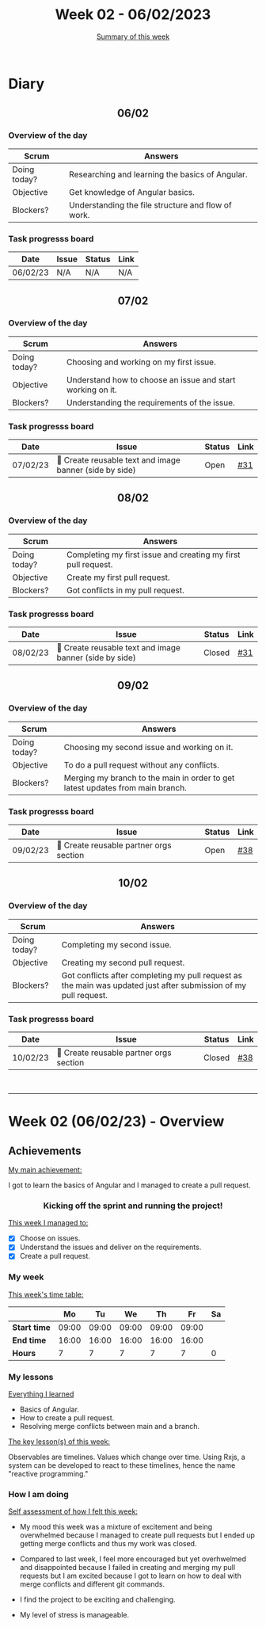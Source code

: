 

<!-- 
  Welcome to your weekly agenda.
  In this agenda, you will note down day to day progress.
-->

<h1 align="center">Week 02 - 06/02/2023</h1>

<p align="center"><a href="#summary">Summary of this week</a></p>

<br/>
<!-- 
  -- SECTION: OVERVIEW
  -- For each day, fill out your diary
  -->

<h1>Diary</h1>

<h2 align="center">06/02</h2>

### Overview of the day

<!-- Fill out the daily scrum table 
  -- Doing today? - What are you working on today?
  -- Objective?   - What do you hope to achieve today?
  -- Blockers?    - Any blockers? Anywhere you need help?
-->

| Scrum	       | Answers 	| 
|----------	   |-------	  |
| Doing today? | Researching and learning the basics of Angular. |
| Objective    | Get knowledge of Angular basics. |
| Blockers?    | Understanding the file structure and flow of work. |

### Task progresss board

<!-- List all the tasks and bounties in progress this week -->

| Date     	| Issue 	| Status 	| Link 	|
|----------	|-------	|--------	|------	|
| 06/02/23 	| N/A | N/A | N/A |


<h2 align="center">07/02</h2>

### Overview of the day

<!-- Fill out the daily scrum table 
  -- Doing today? - What are you working on today?
  -- Objective?   - What do you hope to achieve today?
  -- Blockers?    - Any blockers? Anywhere you need help?
-->

| Scrum	       | Answers 	| 
|----------	   |-------	  |
| Doing today? | Choosing and working on my first issue. |
| Objective    | Understand how to choose an issue and start working on it. |
| Blockers?    | Understanding the requirements of the issue. |

### Task progresss board

<!-- List all the tasks and bounties in progress this week -->

| Date     	| Issue 	| Status 	| Link 	|
|----------	|-------	|--------	|------	|
| 07/02/23 	| 🏇 Create reusable text and image banner (side by side) | Open | [#31](https://github.com/italanta/elewa-group/issues/31) |

<h2 align="center">08/02</h2>

### Overview of the day

<!-- Fill out the daily scrum table 
  -- Doing today? - What are you working on today?
  -- Objective?   - What do you hope to achieve today?
  -- Blockers?    - Any blockers? Anywhere you need help?
-->

| Scrum	       | Answers 	| 
|----------	   |-------	  |
| Doing today? | Completing my first issue and creating my first pull request. |
| Objective    | Create my first pull request. |
| Blockers?    | Got conflicts in my pull request. |

### Task progresss board

<!-- List all the tasks and bounties in progress this week -->

| Date     	| Issue 	| Status 	| Link 	|
|----------	|-------	|--------	|------	|
| 08/02/23 	| 🏇 Create reusable text and image banner (side by side) | Closed | [#31](https://github.com/italanta/elewa-group/issues/31) |

<h2 align="center">09/02</h2>

### Overview of the day

<!-- Fill out the daily scrum table 
  -- Doing today? - What are you working on today?
  -- Objective?   - What do you hope to achieve today?
  -- Blockers?    - Any blockers? Anywhere you need help?
-->

| Scrum	       | Answers 	| 
|----------	   |-------	  |
| Doing today? | Choosing my second issue and working on it. |
| Objective    | To do a pull request without any conflicts. |
| Blockers?    | Merging my branch to the main in order to get latest updates from main branch. |

### Task progresss board

<!-- List all the tasks and bounties in progress this week -->

| Date     	| Issue 	| Status 	| Link 	|
|----------	|-------	|--------	|------	|
| 09/02/23 	| 🏇 Create reusable partner orgs section | Open | [#38](https://github.com/italanta/elewa-group/issues/38) |

<h2 align="center">10/02</h2>

### Overview of the day

<!-- Fill out the daily scrum table 
  -- Doing today? - What are you working on today?
  -- Objective?   - What do you hope to achieve today?
  -- Blockers?    - Any blockers? Anywhere you need help?
-->

| Scrum	       | Answers 	| 
|----------	   |-------	  |
| Doing today? | Completing my second issue. |
| Objective    | Creating my second pull request.         |
| Blockers?    | Got conflicts after completing my pull request as the main was updated just after submission of my pull request. |

### Task progresss board

<!-- List all the tasks and bounties in progress this week -->

| Date     	| Issue 	| Status 	| Link 	|
|----------	|-------	|--------	|------	|
| 10/02/23 	| 🏇 Create reusable partner orgs section | Closed | [#38](https://github.com/italanta/elewa-group/issues/38) |


<br/>

<hr id="summary" />
<!-- Fill this section at the end of each week, -->

# Week 02 (06/02/23) - Overview

<!-- What was your main achievement -->
<h2>Achievements</h2>

<u>My main achievement:</u>

I got to learn the basics of Angular and I managed to create a pull request.

<!-- Write the achievement you are most proud off in one line! -->
<h3 align="center">Kicking off the sprint and running the project!</h3>

<!-- List all your achievement -->
<u>This week I managed to:</u>

- [X] Choose on issues.
- [X] Understand the issues and deliver on the requirements.
- [X] Create a pull request.

### My week
<!-- Keep track of your time table daily -->
<u>This week's time table:</u>

|                | Mo | Tu 	| We 	| Th    | Fr | Sa |
|---             |---	|---	|---  |---    |--- |--- |
| **Start time** | 09:00 | 09:00 | 09:00 | 09:00 | 09:00 |    |
| **End time**	 | 16:00 | 16:00 | 16:00 | 16:00 | 16:00 |    |
| **Hours**	     | 7  | 7   | 7   | 7     | 7     | 0  |

### My lessons
<!-- What did I learn? -->
<u>Everything I learned</u>

- Basics of Angular.
- How to create a pull request.
- Resolving merge conflicts between main and a branch.

<u>The key lesson(s) of this week:</u>

Observables are timelines. Values which change over time. Using Rxjs, a system can be developed to react to these timelines, hence the name "reactive programming."

### How I am doing
<!-- How did you feel? -->
<u>Self assessment of how I felt this week:</u>

- My mood this week was a mixture of excitement and being overwhelmed because I managed to create pull requests but I ended up getting merge conflicts and thus my work was closed.
  
- Compared to last week, I feel more encouraged but yet overhwelmed and disappointed because I failed in creating and merging my pull requests but I am excited because I got to learn on how to deal with merge conflicts and different git commands.

- I find the project to be exciting and challenging.

- My level of stress is manageable.